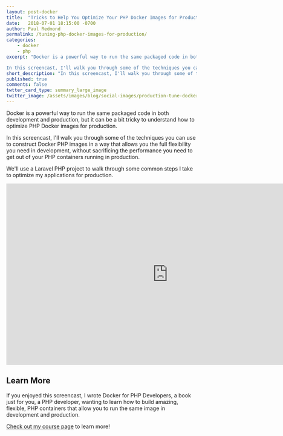 ```yaml
---
layout: post-docker
title:  "Tricks to Help You Optimize Your PHP Docker Images for Production"
date:   2018-07-01 18:15:00 -0700
author: Paul Redmond
permalink: /tuning-php-docker-images-for-production/
categories:
    - docker
    - php
excerpt: "Docker is a powerful way to run the same packaged code in both development and production, but it can be a bit tricky to understand how to optimize PHP Docker images for production.

In this screencast, I'll walk you through some of the techniques you can use to construct Docker PHP images in a way that allows you the full flexibility you need in development, without sacrificing the performance you need to get out of your PHP containers running in production."
short_description: "In this screencast, I'll walk you through some of the techniques you can use to construct Docker PHP images in a way that allows you the full flexibility you need in development, without sacrificing the performance you need to get out of your PHP containers running in production."
published: true
comments: false
twtter_card_type: summary_large_image
twitter_image: /assets/images/blog/social-images/production-tune-docker-php.png
---
```


Docker is a powerful way to run the same packaged code in both development and production, but it can be a bit tricky to understand how to optimize PHP Docker images for production.

In this screencast, I'll walk you through some of the techniques you can use to construct Docker PHP images in a way that allows you the full flexibility you need in development, without sacrificing the performance you need to get out of your PHP containers running in production.

We'll use a Laravel PHP project to walk through some common steps I take to optimize my applications for production.

<div class="media-breakout-lg mt-3 mb-3">
    <div class="video-responsive">
        <iframe width="854" height="480" src="https://www.youtube.com/embed/VmP1doIv9-E" frameborder="0" allow="autoplay; encrypted-media" allowfullscreen></iframe>
    </div>
</div>

## Learn More

If you enjoyed this screencast, I wrote Docker for PHP Developers, a book just for you, a PHP developer, wanting to learn how to build amazing, flexible, PHP containers that allow you to run the same image in development and production.

[Check out my course page](https://bitpress.io/docker-for-php-developers/) to learn more!
